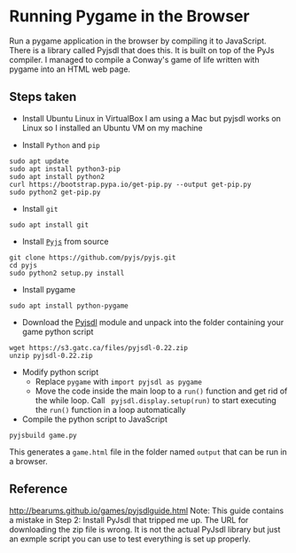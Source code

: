 # Running Pygame in the Browser

Run a pygame application in the browser by compiling it to JavaScript.
There is a library called Pyjsdl that does this. It is built on top of the PyJs compiler. I managed to compile a Conway's game of life written with pygame into an HTML web page.
## Steps taken
* Install Ubuntu Linux in VirtualBox
I am using a Mac but pyjsdl works on Linux so I installed an Ubuntu VM on my machine

* Install `Python` and `pip`
```
sudo apt update
sudo apt install python3-pip
sudo apt install python2
curl https://bootstrap.pypa.io/get-pip.py --output get-pip.py
sudo python2 get-pip.py
```
* Install `git`
```
sudo apt install git
```
* Install [`Pyjs`](https://github.com/pyjs/pyjs/wiki/GettingStarted) from source
```
git clone https://github.com/pyjs/pyjs.git
cd pyjs
sudo python2 setup.py install
```
* Install pygame
```
sudo apt install python-pygame
```
* Download the [Pyjsdl](https://gatc.ca/2013/07/31/deploy-javascript-application-using-pyjsdl/) module and unpack into the folder containing your game python script
```
wget https://s3.gatc.ca/files/pyjsdl-0.22.zip
unzip pyjsdl-0.22.zip
```
* Modify python script
  * Replace `pygame` with `import pyjsdl as pygame`
  * Move the code inside the main loop to a `run()` function and get rid of the while loop. Call `
pyjsdl.display.setup(run)` to start executing the `run()` function in a loop automatically
* Compile the python script to JavaScript
```
pyjsbuild game.py
``` 
This generates a `game.html` file in the folder named `output` that can be run in a browser.

## Reference
http://bearums.github.io/games/pyjsdlguide.html
Note: This guide contains a mistake in Step 2: Install PyJsdl that tripped me up. The URL for downloading the zip file is wrong. It is not the actual PyJsdl library but just an exmple script you can use to test everything is set up properly.



